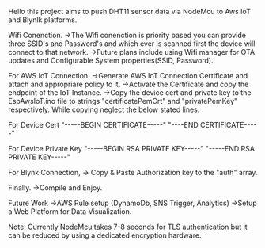 Hello this project aims to push DHT11 sensor data via NodeMcu to Aws IoT and Blynlk platforms.

Wifi Conenction.
->The Wifi conenction is priority based you can provide three SSID's and Password's and which ever is scanned first the device will connect to that network.
->Future plans include using Wifi manager for OTA updates and Configurable System properties(SSID, Password).


For AWS IoT Connection.
->Generate AWS IoT Connection Certificate and attach and appropriare policy to it.
->Activate the Certificate and copy the endpoint of the IoT Instance.
->Copy the device cert and private key to the EspAwsIoT.ino file to strings "certificatePemCrt" and "privatePemKey" respectively. 
 While copying neglect the below stated lines.


 For Device Cert
"-----BEGIN CERTIFICATE-----"
"----END CERTIFICATE-----"


For Device Private Key
"-----BEGIN RSA PRIVATE KEY-----"
"-----END RSA PRIVATE KEY-----"

For Blynk Connection,
-> Copy & Paste Authorization key to the "auth" array.

Finally.
->Compile and Enjoy.

Future Work
->AWS Rule setup (DynamoDb, SNS Trigger, Analytics)
->Setup a Web Platform for Data Visualization.

Note:
Currently NodeMcu takes 7-8 seconds for TLS authentication but it can be reduced by using a dedicated encryption hardware.